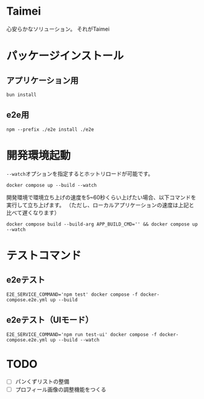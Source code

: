 # Taimei

心安らかなソリューション。
それがTaimei

# パッケージインストール

## アプリケーション用
```console
bun install
```

## e2e用
```console
npm --prefix ./e2e install ./e2e
```

# 開発環境起動

`--watch`オプションを指定するとホットリロードが可能です。

```console
docker compose up --build --watch
```

開発環境で環境立ち上げの速度を5~60秒くらい上げたい場合、以下コマンドを実行して立ち上げます。
（ただし、ローカルアプリケーションの速度は上記と比べて遅くなります）

```console
docker compose build --build-arg APP_BUILD_CMD='' && docker compose up --watch
```

# テストコマンド

## e2eテスト
```console
E2E_SERVICE_COMMAND='npm test' docker compose -f docker-compose.e2e.yml up --build
```

## e2eテスト（UIモード）

```console
E2E_SERVICE_COMMAND='npm run test-ui' docker compose -f docker-compose.e2e.yml up --build --watch
```

# TODO
- [ ] パンくずリストの整備
- [ ] プロフィール画像の調整機能をつくる
